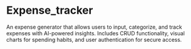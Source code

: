 # Expense_tracker
An expense generator that allows users to input, categorize, and track expenses with AI-powered insights. Includes CRUD functionality, visual charts for spending habits, and user authentication for secure access.
